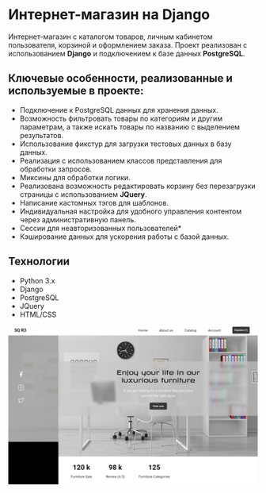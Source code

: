 # Интернет-магазин на Django

Интернет-магазин с каталогом товаров, личным кабинетом пользователя, корзиной и оформлением заказа. Проект реализован с использованием **Django** и подключением к базе данных **PostgreSQL**.

## Ключевые особенности, реализованные и используемые в проекте:

- Подключение к PostgreSQL данных для хранения данных.
- Возможность фильтровать товары по категориям и другим параметрам, а также искать товары по названию с выделением результатов.
- Использование фикстур для загрузки тестовых данных в базу данных.
- Реализация с использованием классов представления для обработки запросов.
- Миксины для обработки логики.
- Реализована возможность редактировать корзину без перезагрузки страницы с использованием **JQuery**.
- Написание кастомных тэгов для шаблонов.
- Индивидуальная настройка для удобного управления контентом через административную панель.
- Сессии для неавторизованных пользователей*
- Кэширование данных для ускорения работы с базой данных.

## Технологии
- Python 3.x
- Django
- PostgreSQL
- JQuery
- HTML/CSS

![Описание изображения](app1/assets/main_page.jpg)
